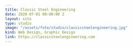 ```yaml
---
title: Classic Steel Engineering
date: 2020-07-01 00:00:00 Z
layout: sito
type: studio
image: "/assets/foto/studio/classicsteelengineering.jpg"
kind: Web Design, Graphic Design
link: https://classicsteelengineering.com
---
```


